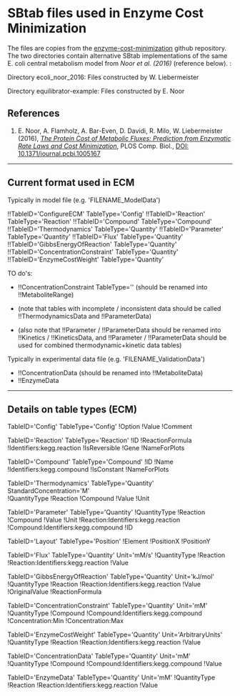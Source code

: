 SBtab files used in Enzyme Cost Minimization
============================================

The files are copies from the [enzyme-cost-minimization](https://github.com/liebermeister/enzyme-cost-minimization) github repository. The two directories contain alternative SBtab implementations of the same E. coli central metabolism model from *Noor et al. (2016)* (reference below). : 

Directory ecoli_noor_2016:
Files constructed by W. Liebermeister

Directory equilibrator-example:
Files constructed by E. Noor

## References
1. E. Noor, A. Flamholz, A. Bar-Even, D. Davidi, R. Milo, W. Liebermeister (2016), [*The Protein Cost of Metabolic Fluxes: Prediction from Enzymatic Rate Laws and Cost Minimization*](https://journals.plos.org/ploscompbiol/article?id=10.1371/journal.pcbi.1006010), PLOS Comp. Biol., [DOI: 10.1371/journal.pcbi.1005167](https://www.ncbi.nlm.nih.gov/pmc/articles/PMC5094713/)



--------------------------
Current format used in ECM
--------------------------

Typically in model file  (e.g. 'FILENAME_ModelData')

!!TableID='ConfigureECM'            TableType='Config'
!!TableID='Reaction'                TableType='Reaction'
!!TableID='Compound'                TableType='Compound'
!!TableID='Thermodynamics'          TableType='Quantity'
!!TableID='Parameter'               TableType='Quantity'
!!TableID='Flux'                    TableType='Quantity'
!!TableID='GibbsEnergyOfReaction'   TableType='Quantity'
!!TableID='ConcentrationConstraint' TableType='Quantity'
!!TableID='EnzymeCostWeight'        TableType='Quantity'

TO do's:
* !!ConcentrationConstraint TableType='' (should be renamed into !!MetaboliteRange)

* (note that tables with incomplete / inconsistent data should be called !!ThermodynamicsData and !!ParameterData)
* (also note that !!Parameter / !!ParameterData should be renamed into !!Kinetics / !!KineticsData, and !!Parameter / !!ParameterData should be used for combined thermodynamic+kinetic data tables)

Typically in experimental data file  (e.g. 'FILENAME_ValidationData')
* !!ConcentrationData (should be renamed into !!MetaboliteData)
* !!EnzymeData


-------------------------------------
Details on table types (ECM)
-------------------------------------

TableID='Config' TableType='Config'
!Option
!Value
!Comment                

TableID='Reaction' TableType='Reaction'
!ID
!ReactionFormula
!Identifiers:kegg.reaction
!IsReversible
!Gene
!NameForPlots

TableID='Compound' TableType='Compound'
!ID
!Name
!Identifiers:kegg.compound
!IsConstant
!NameForPlots

TableID='Thermodynamics' TableType='Quantity' StandardConcentration='M'				
!QuantityType
!Reaction
!Compound
!Value
!Unit

TableID='Parameter' TableType='Quantity'
!QuantityType
!Reaction
!Compound
!Value
!Unit
!Reaction:Identifiers:kegg.reaction
!Compound:Identifiers:kegg.compound
!ID

TableID='Layout' TableType='Position'
!Element
!PositionX
!PositionY					

TableID='Flux' TableType='Quantity' Unit='mM/s'
!QuantityType
!Reaction
!Reaction:Identifiers:kegg.reaction
!Value

TableID='GibbsEnergyOfReaction' TableType='Quantity' Unit='kJ/mol'
!QuantityType
!Reaction
!Reaction:Identifiers:kegg.reaction
!Value
!OriginalValue
!ReactionFormula

TableID='ConcentrationConstraint' TableType='Quantity' Unit='mM'
!QuantityType
!Compound
!Compound:Identifiers:kegg.compound
!Concentration:Min
!Concentration:Max

TableID='EnzymeCostWeight' TableType='Quantity' Unit='ArbitraryUnits'
!QuantityType
!Reaction
!Reaction:Identifiers:kegg.reaction
!Value

TableID='ConcentrationData' TableType='Quantity' Unit='mM'
!QuantityType
!Compound
!Compound:Identifiers:kegg.compound
!Value

TableID='EnzymeData' TableType='Quantity' Unit='mM'
!QuantityType
!Reaction
!Reaction:Identifiers:kegg.reaction
!Value
